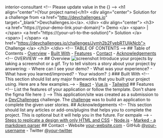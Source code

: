 interior-consultant
&lt;!-- Please update value in the {}  -->  &lt;h1 align="center">{Your project name}&lt;/h1>  &lt;div align="center">    Solution for a challenge from  &lt;a href="http://devchallenges.io" target="_blank">Devchallenges.io&lt;/a>. &lt;/div>  &lt;div align="center">   &lt;h3>     &lt;a href="https://{your-demo-link.your-domain}">       Demo     &lt;/a>     &lt;span> | &lt;/span>     &lt;a href="https://{your-url-to-the-solution}">       Solution     &lt;/a>     &lt;span> | &lt;/span>     &lt;a href="https://devchallenges.io/challenges/Jymh2b2FyebRTUljkNcb">       Challenge     &lt;/a>   &lt;/h3> &lt;/div>  &lt;!-- TABLE OF CONTENTS -->  ## Table of Contents  - [Overview](#overview)   - [Built With](#built-with) - [Features](#features) - [Contact](#contact) - [Acknowledgements](#acknowledgements)  &lt;!-- OVERVIEW -->  ## Overview  ![screenshot](https://user-images.githubusercontent.com/16707738/92399059-5716eb00-f132-11ea-8b14-bcacdc8ec97b.png)  Introduce your projects by taking a screenshot or a gif. Try to tell visitors a story about your project by answering:  - Where can I see your demo? - What was your experience? - What have you learned/improved? - Your wisdom? :)  ### Built With  &lt;!-- This section should list any major frameworks that you built your project using. Here are a few examples.-->  - [React](https://reactjs.org/) - [Vue.js](https://vuejs.org/) - [Tailwind](https://tailwindcss.com/)  ## Features  &lt;!-- List the features of your application or follow the template. Don't share the figma file here :) -->  This application/site was created as a submission to a [DevChallenges](https://devchallenges.io/challenges) challenge. The [challenge](https://devchallenges.io/challenges/Jymh2b2FyebRTUljkNcb) was to build an application to complete the given user stories.  ## Acknowledgements  &lt;!-- This section should list any articles or add-ons/plugins that helps you to complete the project. This is optional but it will help you in the future. For exmpale -->  - [Steps to replicate a design with only HTML and CSS](https://devchallenges-blogs.web.app/how-to-replicate-design/) - [Node.js](https://nodejs.org/) - [Marked - a markdown parser](https://github.com/chjj/marked)  ## Contact  - Website [your-website.com](https://{your-web-site-link}) - GitHub [@your-username](https://{github.com/your-usermame}) - Twitter [@your-twitter](https://{twitter.com/your-username})
